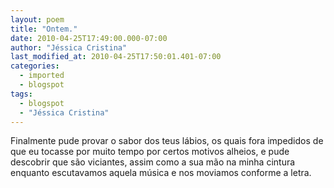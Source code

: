 ```yaml
---
layout: poem
title: "Ontem."
date: 2010-04-25T17:49:00.000-07:00
author: "Jéssica Cristina"
last_modified_at: 2010-04-25T17:50:01.401-07:00
categories:
  - imported
  - blogspot
tags:
  - blogspot
  - "Jéssica Cristina"
---
```


Finalmente pude provar o sabor dos teus lábios, os quais fora impedidos  de que eu tocasse por muito tempo por certos motivos alheios, e pude  descobrir que são viciantes, assim como a sua mão na minha cintura  enquanto escutavamos aquela música e nos moviamos conforme a letra.